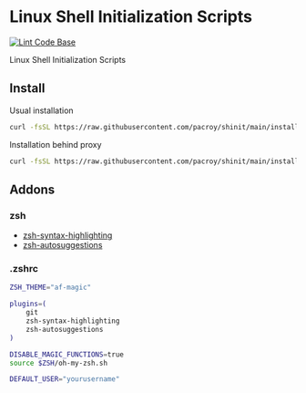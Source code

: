 # Linux Shell Initialization Scripts

[![Lint Code Base](https://github.com/pacroy/shinit/actions/workflows/linter.yml/badge.svg?branch=main)](https://github.com/pacroy/shinit/actions/workflows/linter.yml)

Linux Shell Initialization Scripts

## Install

Usual installation

```bash
curl -fsSL https://raw.githubusercontent.com/pacroy/shinit/main/install.sh | bash && source $HOME/.init/init.sh
```

Installation behind proxy

```bash
curl -fsSL https://raw.githubusercontent.com/pacroy/shinit/main/install.sh -x "$proxy" | bash && source $HOME/.init/init.sh
```

## Addons

### zsh

- [zsh-syntax-highlighting](https://github.com/zsh-users/zsh-syntax-highlighting/blob/master/INSTALL.md#oh-my-zsh)
- [zsh-autosuggestions](https://github.com/zsh-users/zsh-autosuggestions/blob/master/INSTALL.md#oh-my-zsh)

### .zshrc

```bash
ZSH_THEME="af-magic"

plugins=(
    git
    zsh-syntax-highlighting
    zsh-autosuggestions
)

DISABLE_MAGIC_FUNCTIONS=true
source $ZSH/oh-my-zsh.sh

DEFAULT_USER="yourusername"
```
